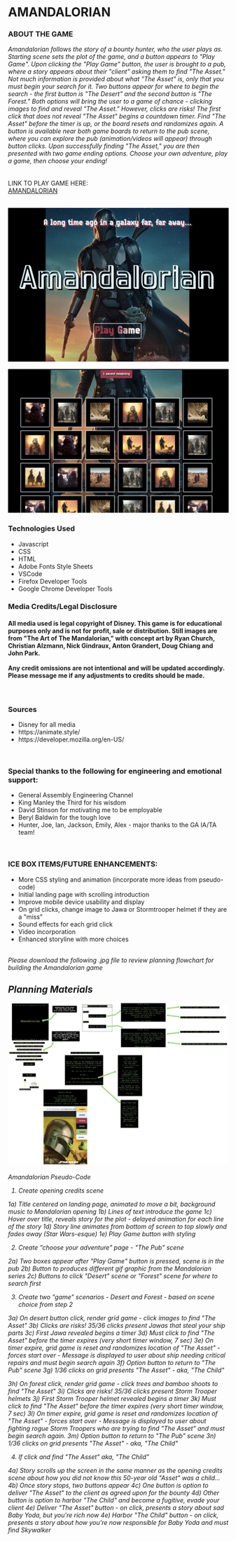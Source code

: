 <h1>AMANDALORIAN</h1>

<h3>ABOUT THE GAME</h3>

<i>
Amandalorian follows the story of a bounty hunter, who the user plays as. Starting scene sets the plot of the game, and a button appears to "Play Game". Upon clicking the "Play Game" button, the user is brought to a pub, where a story appears about their "client" asking them to find "The Asset." Not much information is provided about what "The Asset" is, only that you must begin your search for it.  Two buttons appear for where to begin the search - the first button is "The Desert" and the second button is "The Forest." Both options will bring the user to a game of chance - clicking images to find and reveal "The Asset." However, clicks are risks! The first click that does not reveal "The Asset" begins a countdown timer. Find "The Asset" before the timer is up, or the board resets and randomizes again.  A button is available near both game boards to return to the pub scene, where you can explore the pub (animation/videos will appear) through button clicks. Upon successfully finding "The Asset," you are then presented with two game ending options.  Choose your own adventure, play a game, then choose your ending!</i>
<br>
<br>
<br>
LINK TO PLAY GAME HERE:
<br>
<a href="https://amandalorian.netlify.app/">AMANDALORIAN</a>
<br>
<br>

![Game Screenshot](./media/ScreenShot.png)
<br>

![Game Screenshot](./media/ScreenShot2.png)
<br>

<h3>Technologies Used</h3>
<ul>
  <li>Javascript</li>
  <li>CSS</li>
  <li>HTML</li>
  <li>Adobe Fonts Style Sheets</li>
  <li>VSCode</li>
  <li>Firefox Developer Tools</li>
  <li>Google Chrome Developer Tools</li>
</ul>
<h3> Media Credits/Legal Disclosure </h3>
<h4>All media used is legal copyright of Disney. This game is for educational purposes only and is not for profit, sale or distribution. Still images are from "The Art of The Mandalorian," with concept art by Ryan Church, Christian Alzmann, Nick Gindraux, Anton Grandert, Doug Chiang and John Park.
<br>
<br>Any credit omissions are not intentional and will be updated accordingly. Please message me if any adjustments to credits should be made.
</h4>
<br>
<h3>Sources</h3>
<ul>
  <li>Disney for all media</li>
  <li>https://animate.style/</li>
  <li>https://developer.mozilla.org/en-US/</li>
</ul>
<br>
<h3>Special thanks to the following for engineering and emotional support:</h3>
<ul>
  <li>General Assembly Engineering Channel</li>
  <li>King Manley the Third for his wisdom</li>
  <li>David Stinson for motivating me to be employable</li>
  <li>Beryl Baldwin for the tough love</li>
  <li>Hunter, Joe, Ian, Jackson, Emily, Alex - major thanks to the GA IA/TA team!</li>
</ul>
<br>
<h3>ICE BOX ITEMS/FUTURE ENHANCEMENTS:</h3>
<ul>
  <li>More CSS styling and animation (incorporate more ideas from pseudo-code)</li>
  <li>Initial landing page with scrolling introduction</li>
  <li>Improve mobile device usability and display</li>
  <li>On grid clicks, change image to Jawa or Stormtrooper helmet if they are a "miss"</li>
  <li>Sound effects for each grid click</li>
  <li>Video incorporation</li>
  <li>Enhanced storyline with more choices</li>
<i>
</ul>
<br>
Please download the following .jpg file to review planning flowchart for building the Amandalorian game

<h2>Planning Materials</h2>

![Planning Flowchart](./media/Amandalorian.jpg)
<br>
<br>
Amandalorian Pseudo-Code
<br>
1. Create opening credits scene

 1a) Title centered on landing page, animated to move a bit, background music to Mandalorian opening
 1b) Lines of text introduce the game
 1c) Hover over title, reveals story for the plot - delayed animation for each line of the story
 1d) Story line animates from bottom of screen to top slowly and fades away (Star Wars-esque)
 1e) Play Game button with styling

2. Create "choose your adventure" page - "The Pub" scene
 
 2a) Two boxes appear after "Play Game" button is pressed, scene is in the pub
 2b) Button to produces different gif graphic from the Mandalorian series
 2c) Buttons to click "Desert" scene or "Forest" scene for where to search first

3. Create two "game" scenarios - Desert and Forest - based on scene choice from step 2

3a) On desert button click, render grid game - click images to find "The Asset"
3b) Clicks are risks! 35/36 clicks present Jawas that steal your ship parts
3c) First Jawa revealed begins a timer
3d) Must click to find "The Asset" before the timer expires (very short timer window, 7 sec)
3e) On timer expire, grid game is reset and randomizes location of "The Asset" - forces start over - Message is displayed to user about ship needing critical repairs and must begin search again
3f) Option button to return to "The Pub" scene
3g) 1/36 clicks on grid presents "The Asset" - aka, "The Child"

3h) On forest click, render grid game - click trees and bamboo shoots to find "The Asset"
3i) Clicks are risks! 35/36 clicks present Storm Trooper helmets
3j) First Storm Trooper helmet revealed begins a timer
3k) Must click to find "The Asset" before the timer expires (very short timer window, 7 sec)
3l) On timer expire, grid game is reset and randomizes location of "The Asset" - forces start over - Message is displayed to user about fighting rogue Storm Troopers who are trying to find "The Asset" and must begin search again.
3m) Option button to return to "The Pub" scene
3n) 1/36 clicks on grid presents "The Asset" - aka, "The Child"

4. If click and find "The Asset" aka, "The Child"

4a) Story scrolls up the screen in the same manner as the opening credits scene about how you did not know this 50-year old "Asset" was a child...
4b) Once story stops, two buttons appear
4c) One button is option to deliver "The Asset" to the client as agreed upon for the bounty
4d) Other button is option to harbor "The Child" and become a fugitive, evade your client
4e) Deliver "The Asset" button - on click, presents a story about sad Baby Yoda, but you're rich now
4e) Harbor "The Child" button - on click, presents a story about how you're now responsible for Baby Yoda and must find Skywalker 
</i>